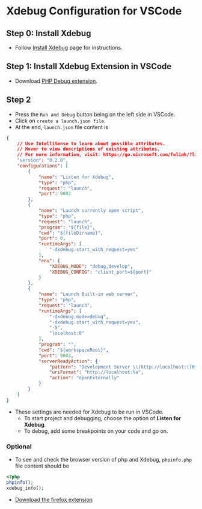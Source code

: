 # Xdebug Configuration for VSCode

## Step 0: Install Xdebug

- Follow [Install Xdebug](../linux/setup.necessary.features.on.linux.24.04.md#xdebug) page for instructions.

## Step 1: Install Xdebug Extension in VSCode

- Download [PHP Debug extension](https://marketplace.visualstudio.com/items?itemName=xdebug.php-debug).

## Step 2

- Press the `Run and Debug` button being on the left side in VSCode.
- Click on `create a launch.json file`.
- At the end, `launch.json` file content is

```JSON
{
    // Use IntelliSense to learn about possible attributes.
    // Hover to view descriptions of existing attributes.
    // For more information, visit: https://go.microsoft.com/fwlink/?linkid=830387
    "version": "0.2.0",
    "configurations": [
        {
            "name": "Listen for Xdebug",
            "type": "php",
            "request": "launch",
            "port": 9003
        },
        {
            "name": "Launch currently open script",
            "type": "php",
            "request": "launch",
            "program": "${file}",
            "cwd": "${fileDirname}",
            "port": 0,
            "runtimeArgs": [
                "-dxdebug.start_with_request=yes"
            ],
            "env": {
                "XDEBUG_MODE": "debug,develop",
                "XDEBUG_CONFIG": "client_port=${port}"
            }
        },
        {
            "name": "Launch Built-in web server",
            "type": "php",
            "request": "launch",
            "runtimeArgs": [
                "-dxdebug.mode=debug",
                "-dxdebug.start_with_request=yes",
                "-S",
                "localhost:0"
            ],
            "program": "",
            "cwd": "${workspaceRoot}",
            "port": 9003,
            "serverReadyAction": {
                "pattern": "Development Server \\(http://localhost:([0-9]+)\\) started",
                "uriFormat": "http://localhost:%s",
                "action": "openExternally"
            }
        }
    ]
}
```

- These settings are needed for Xdebug to be run in VSCode.
  - To start project and debugging, choose the option of **Listen for Xdebug**.
  - To debug, add some breakpoints on your code and go on.

### Optional

- To see and check the browser version of php and Xdebug, `phpinfo.php` file content should be

```php
<?php
phpinfo();
xdebug_info();
```

- [Download the firefox extension](https://addons.mozilla.org/en-GB/firefox/addon/xdebug-helper-for-firefox/)
